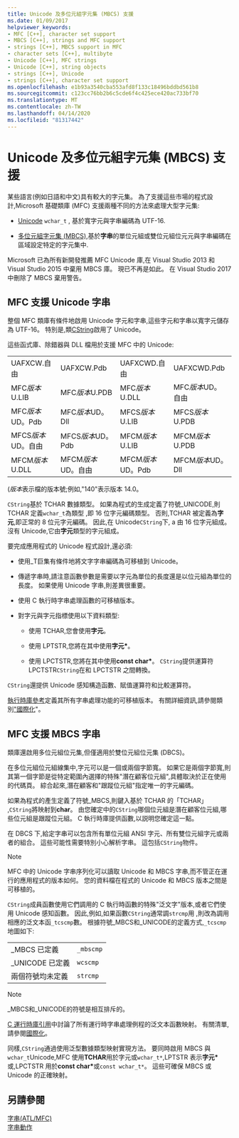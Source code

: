 ```yaml
---
title: Unicode 及多位元組字元集 (MBCS) 支援
ms.date: 01/09/2017
helpviewer_keywords:
- MFC [C++], character set support
- MBCS [C++], strings and MFC support
- strings [C++], MBCS support in MFC
- character sets [C++], multibyte
- Unicode [C++], MFC strings
- Unicode [C++], string objects
- strings [C++], Unicode
- strings [C++], character set support
ms.openlocfilehash: e1b93a3540cba553afd8f133c18496bddbd561b8
ms.sourcegitcommit: c123cc76bb2b6c5cde6f4c425ece420ac733bf70
ms.translationtype: MT
ms.contentlocale: zh-TW
ms.lasthandoff: 04/14/2020
ms.locfileid: "81317442"
---
```

# <a name="unicode-and-multibyte-character-set-mbcs-support"></a>Unicode 及多位元組字元集 (MBCS) 支援

某些語言(例如日語和中文)具有較大的字元集。 為了支援這些市場的程式設計,Microsoft 基礎類庫 (MFC) 支援兩種不同的方法來處理大型字元集:

- [Unicode](#mfc-support-for-unicode-strings) `wchar_t` , 基於寬字元與字串編碼為 UTF-16.

- [多位元組字元集 (MBCS),](#mfc-support-for-mbcs-strings)基於**字串**的單位元組或雙位元組位元元與字串編碼在區域設定特定的字元集中.

Microsoft 已為所有新開發推薦 MFC Unicode 庫,在 Visual Studio 2013 和 Visual Studio 2015 中棄用 MBCS 庫。 現已不再是如此。 在 Visual Studio 2017 中刪除了 MBCS 棄用警告。

## <a name="mfc-support-for-unicode-strings"></a>MFC 支援 Unicode 字串

整個 MFC 類庫有條件地啟用 Unicode 字元和字串,這些字元和字串以寬字元儲存為 UTF-16。 特別是,類[CString](../atl-mfc-shared/reference/cstringt-class.md)啟用了 Unicode。

這些函式庫、除錯器與 DLL 檔用於支援 MFC 中的 Unicode:

|||||
|-|-|-|-|
|UAFXCW.自由|UAFXCW.Pdb|UAFXCWD.自由|UAFXCWD.Pdb|
|MFC*版本*U.LIB|MFC*版本*U.PDB|MFC*版本*U.DLL|MFC*版本*UD。自由|
|MFC*版本*UD。Pdb|MFC*版本*UD。Dll|MFCS*版本*U.LIB|MFCS*版本*U.PDB|
|MFCS*版本*UD。自由|MFCS*版本*UD。Pdb|MFCM*版本*U.LIB|MFCM*版本*U.PDB|
|MFCM*版本*U.DLL|MFCM*版本*UD。自由|MFCM*版本*UD。Pdb|MFCM*版本*UD。Dll|

(*版本*表示檔的版本號;例如,"140"表示版本 14.0。

`CString`基於 TCHAR 數據類型。 如果為程式的生成定義了符號_UNICODE,則 TCHAR 定義`wchar_t`為類型 ,即 16 位字元編碼類型。 否則,TCHAR 被定義為**字元**,即正常的 8 位元字元編碼。 因此,在 Unicode`CString`下, a 由 16 位字元組成。 沒有 Unicode,它由**字元**類型的字元組成。

要完成應用程式的 Unicode 程式設計,還必須:

- 使用_T巨集有條件地將文字字串編碼為可移植到 Unicode。

- 傳遞字串時,請注意函數參數是需要以字元為單位的長度還是以位元組為單位的長度。 如果使用 Unicode 字串,則差異很重要。

- 使用 C 執行時字串處理函數的可移植版本。

- 對字元與字元指標使用以下資料類型:

  - 使用 TCHAR,您會使用**字元**。

  - 使用 LPTSTR,您將在其中使用**字元**<strong>\*</strong>。

  - 使用 LPCTSTR,您將在其中使用**const char**<strong>\*</strong>。 `CString`提供運算符 LPCTSTR`CString`在和 LPCTSTR 之間轉換。

`CString`還提供 Unicode 感知構造函數、賦值運算符和比較運算符。

[執行時庫參考](../c-runtime-library/c-run-time-library-reference.md)定義其所有字串處理功能的可移植版本。 有關詳細資訊,請參閱類別["國際化](../c-runtime-library/internationalization.md)"。

## <a name="mfc-support-for-mbcs-strings"></a>MFC 支援 MBCS 字串

類庫還啟用多位元組位元集,但僅適用於雙位元組位元集 (DBCS)。

在多位元組位元組線集中,字元可以是一個或兩個字節寬。 如果它是兩個字節寬,則其第一個字節是從特定範圍內選擇的特殊"潛在顧客位元組",具體取決於正在使用的代碼頁。 綜合起來,潛在顧客和"跟蹤位元組"指定唯一的字元編碼。

如果為程式的產生定義了符號_MBCS,則鍵入基於 TCHAR 的「TCHAR」 ,`CString`將映射到**char**。 由您確定中的`CString`哪個位元組是潛在顧客位元組,哪些位元組是跟蹤位元組。 C 執行時庫提供函數,以説明您確定這一點。

在 DBCS 下,給定字串可以包含所有單位元組 ANSI 字元、所有雙位元組字元或兩者的組合。 這些可能性需要特別小心解析字串。 這包括`CString`物件。

> [!NOTE]
> MFC 中的 Unicode 字串序列化可以讀取 Unicode 和 MBCS 字串,而不管正在運行的應用程式的版本如何。 您的資料檔在程式的 Unicode 和 MBCS 版本之間是可移植的。

`CString`成員函數使用它們調用的 C 執行時函數的特殊"泛文字"版本,或者它們使用 Unicode 感知函數。 因此,例如,如果函數`CString`通常調`strcmp`用 ,則改為調用相應的泛文本函`_tcscmp`數。 根據符號_MBCS和_UNICODE的定義方式,`_tcscmp`地圖如下:

|||
|-|-|
|_MBCS 已定義|`_mbscmp`|
|_UNICODE 已定義|`wcscmp`|
|兩個符號均未定義|`strcmp`|

> [!NOTE]
> _MBCS和_UNICODE的符號是相互排斥的。

[C 運行時庫引用](../c-runtime-library/c-run-time-library-reference.md)中討論了所有運行時字串處理例程的泛文本函數映射。 有關清單,請參閱[國際化](../c-runtime-library/internationalization.md)。

同樣,`CString`通過使用泛型數據類型映射實現方法。 要同時啟用 MBCS 與`wchar_t`Unicode,MFC 使用**TCHAR**用於字元或`wchar_t*`,LPTSTR 表示**字元**<strong>\*</strong>或,LPCTSTR 用於**const char**<strong>\*</strong>或`const wchar_t*`。 這些可確保 MBCS 或 Unicode 的正確映射。

## <a name="see-also"></a>另請參閱

[字串(ATL/MFC)](../atl-mfc-shared/strings-atl-mfc.md)<br/>
[字串動作](../c-runtime-library/string-manipulation-crt.md)
